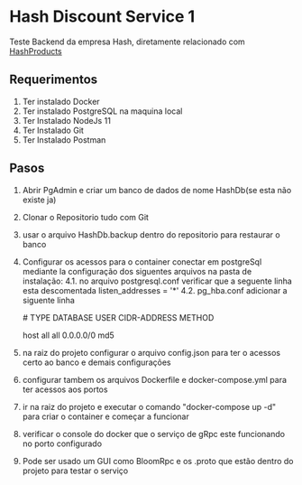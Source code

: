 # Hash Discount Service 1

Teste Backend da empresa Hash, diretamente relacionado com [HashProducts](https://github.com/polzka90/hashProducts)
## Requerimentos

 1. Ter instalado Docker
 2. Ter instalado PostgreSQL na maquina local
 3. Ter Instalado NodeJs 11
 4. Ter Instalado Git
 5. Ter Instalado Postman


## Pasos

1. Abrir PgAdmin e criar um banco de dados de nome HashDb(se esta não existe ja)
2. Clonar o Repositorio tudo com Git
3. usar o arquivo HashDb.backup dentro do repositorio para restaurar o banco
4. Configurar os acessos para o container conectar em postgreSql mediante la configuração dos siguentes arquivos na pasta de instalação:
	4.1. no arquivo postgresql.conf verificar que a seguente linha esta descomentada listen_addresses = '*'
	4.2. pg_hba.conf adicionar a siguente linha 
	
	\# TYPE DATABASE USER CIDR-ADDRESS  METHOD
	
	  host   all     all   0.0.0.0/0     md5
	  
5. na raiz do projeto configurar o arquivo config.json para ter o acessos certo ao banco e demais configurações
6. configurar tambem os arquivos Dockerfile e docker-compose.yml para ter acessos aos portos
7. ir na raiz do projeto e executar o comando "docker-compose up -d" para criar o container e começar a funcionar
8. verificar o console do docker que o serviço de gRpc este funcionando no porto configurado
9. Pode ser usado um GUI como BloomRpc e os .proto que estão dentro do projeto para testar o serviço



